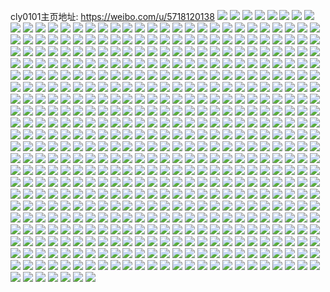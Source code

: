 cly0101主页地址: https://weibo.com/u/5718120138 
![](https://wx4.sinaimg.cn/mw2000/006eYEgagy1h94mu733w5j30u0140aho.jpg) 
![](https://wx4.sinaimg.cn/mw2000/006eYEgagy1h916efgdhvj30s813gjvx.jpg) 
![](https://wx4.sinaimg.cn/mw2000/006eYEgagy1h8rwpuzhozj30u0140q56.jpg) 
![](https://wx4.sinaimg.cn/mw2000/006eYEgagy1h8rx09y40ej30u0140ag1.jpg) 
![](https://wx4.sinaimg.cn/mw2000/006eYEgagy1h8ndwemo40j31400u0wn1.jpg) 
![](https://wx4.sinaimg.cn/mw2000/006eYEgagy1h8ihqin8haj30u0140tf2.jpg) 
![](https://wx4.sinaimg.cn/mw2000/006eYEgagy1h8fdyn6we0j30u014013m.jpg) 
![](https://wx4.sinaimg.cn/mw2000/006eYEgagy1h8fdynrhdvj30u0140afd.jpg) 
![](https://wx4.sinaimg.cn/mw2000/006eYEgagy1h8fdyoeglmj30u0140gtg.jpg) 
![](https://wx4.sinaimg.cn/mw2000/006eYEgagy1h8fdyoy5wbj31400u0dns.jpg) 
![](https://wx4.sinaimg.cn/mw2000/006eYEgagy1h8fdypgiqdj30u01400y4.jpg) 
![](https://wx4.sinaimg.cn/mw2000/006eYEgagy1h8fdym7bqoj30u0140gtw.jpg) 
![](https://wx4.sinaimg.cn/mw2000/006eYEgagy1h8d3n0cxncj31400u0tfz.jpg) 
![](https://wx4.sinaimg.cn/mw2000/006eYEgagy1h8d3n5jt92j30u00ypdlk.jpg) 
![](https://wx4.sinaimg.cn/mw2000/006eYEgagy1h8d3n7hgurj30u014079h.jpg) 
![](https://wx4.sinaimg.cn/mw2000/006eYEgagy1h8d3nb41edj31400u0akj.jpg) 
![](https://wx4.sinaimg.cn/mw2000/006eYEgagy1h8d3ne3psbj30u0140wof.jpg) 
![](https://wx4.sinaimg.cn/mw2000/006eYEgagy1h8d3nynfn8j31400u0wnd.jpg) 
![](https://wx4.sinaimg.cn/mw2000/006eYEgagy1h8bc64888uj30u01900x0.jpg) 
![](https://wx4.sinaimg.cn/mw2000/006eYEgagy1h8bc64tnk1j30u0140790.jpg) 
![](https://wx4.sinaimg.cn/mw2000/006eYEgagy1h8bc69mxtcj31400u0k2m.jpg) 
![](https://wx4.sinaimg.cn/mw2000/006eYEgagy1h8bc676dvzj30u014010v.jpg) 
![](https://wx4.sinaimg.cn/mw2000/006eYEgagy1h8bc6av9acj30u0140dpe.jpg) 
![](https://wx4.sinaimg.cn/mw2000/006eYEgagy1h8bc67vpvyj30u0140q6u.jpg) 
![](https://wx4.sinaimg.cn/mw2000/006eYEgagy1h8bc68gvwuj30u01400w4.jpg) 
![](https://wx4.sinaimg.cn/mw2000/006eYEgagy1h7va40u6wgj30u01sygur.jpg) 
![](https://wx4.sinaimg.cn/mw2000/006eYEgagy1h7va41pgyzj30u0140449.jpg) 
![](https://wx4.sinaimg.cn/mw2000/006eYEgagy1h7nn4bp98oj30u0140ap8.jpg) 
![](https://wx4.sinaimg.cn/mw2000/006eYEgagy1h7nn4euhfij30u0140n5e.jpg) 
![](https://wx4.sinaimg.cn/mw2000/006eYEgagy1h7nn4d49znj30u0140dns.jpg) 
![](https://wx4.sinaimg.cn/mw2000/006eYEgagy1h71h73ufvhj30u0140n6l.jpg) 
![](https://wx4.sinaimg.cn/mw2000/006eYEgagy1h6vxysx0epj30u0140aey.jpg) 
![](https://wx4.sinaimg.cn/mw2000/006eYEgagy1h6r9bwirrvj30u014045u.jpg) 
![](https://wx4.sinaimg.cn/mw2000/006eYEgagy1h6r9bvqoicj30u0140wg6.jpg) 
![](https://wx4.sinaimg.cn/mw2000/006eYEgagy1h6r9bxvlz7j30u01407aa.jpg) 
![](https://wx4.sinaimg.cn/mw2000/006eYEgagy1h6kes0f5pvj31400u0dm3.jpg) 
![](https://wx4.sinaimg.cn/mw2000/006eYEgagy1h6axbhkzu4j30u01cvter.jpg) 
![](https://wx4.sinaimg.cn/mw2000/006eYEgagy1h69xaut807j30u0140afu.jpg) 
![](https://wx4.sinaimg.cn/mw2000/006eYEgagy1h69xavoe9uj30u0140tf8.jpg) 
![](https://wx4.sinaimg.cn/mw2000/006eYEgagy1h69xbxf546j30u0140di6.jpg) 
![](https://wx4.sinaimg.cn/mw2000/006eYEgagy1h6549zprx0j30wi1yc7wh.jpg) 
![](https://wx4.sinaimg.cn/mw2000/006eYEgagy1h5xv4iq033j32c034010k.jpg) 
![](https://wx4.sinaimg.cn/mw2000/006eYEgagy1h5xv4o30cyj32c0340qbv.jpg) 
![](https://wx4.sinaimg.cn/mw2000/006eYEgagy1h5uyege30qj33402c0x6p.jpg) 
![](https://wx4.sinaimg.cn/mw2000/006eYEgagy1h5uyfn99tlj32c03401ky.jpg) 
![](https://wx4.sinaimg.cn/mw2000/006eYEgagy1h5pxrsuzibj30u01407da.jpg) 
![](https://wx4.sinaimg.cn/mw2000/006eYEgagy1h5pxrt9czbj31400u0qa0.jpg) 
![](https://wx4.sinaimg.cn/mw2000/006eYEgagy1h5pxrts26aj30u01407a1.jpg) 
![](https://wx4.sinaimg.cn/mw2000/006eYEgagy1h5pxry5u5ej31400u0q87.jpg) 
![](https://wx4.sinaimg.cn/mw2000/006eYEgagy1h5pxrvi0vrj31400u0wkp.jpg) 
![](https://wx4.sinaimg.cn/mw2000/006eYEgagy1h5c6nj1462j32c0340u0x.jpg) 
![](https://wx4.sinaimg.cn/mw2000/006eYEgagy1h577j1quv7j32732yckjm.jpg) 
![](https://wx4.sinaimg.cn/mw2000/006eYEgagy1h56orw9yzvj30u01hc79f.jpg) 
![](https://wx4.sinaimg.cn/mw2000/006eYEgagy1h4zbz7i99xj30u011i104.jpg) 
![](https://wx4.sinaimg.cn/mw2000/006eYEgagy1h4zbz7vgqkj30u011i42w.jpg) 
![](https://wx4.sinaimg.cn/mw2000/006eYEgagy1h4zbz89cc5j30u011idl1.jpg) 
![](https://wx4.sinaimg.cn/mw2000/006eYEgagy1h4zbz9jsysj31400u0ah6.jpg) 
![](https://wx4.sinaimg.cn/mw2000/006eYEgagy1h4zbza0lfcj30u01400yl.jpg) 
![](https://wx4.sinaimg.cn/mw2000/006eYEgagy1h4zbzai6exj31400u0k1w.jpg) 
![](https://wx4.sinaimg.cn/mw2000/006eYEgagy1h4zc1v3g72j30u01407ba.jpg) 
![](https://wx4.sinaimg.cn/mw2000/006eYEgagy1h4zbz91bqmj30u0140qau.jpg) 
![](https://wx4.sinaimg.cn/mw2000/006eYEgagy1h4zbzazk16j30u0140qbv.jpg) 
![](https://wx4.sinaimg.cn/mw2000/006eYEgagy1h4zbz6zpnbj30u01400yg.jpg) 
![](https://wx4.sinaimg.cn/mw2000/006eYEgagy1h4zbz8mpdtj31400u0agf.jpg) 
![](https://wx4.sinaimg.cn/mw2000/006eYEgagy1h4kfycdv6sj30u01400zp.jpg) 
![](https://wx4.sinaimg.cn/mw2000/006eYEgagy1h4kfydb5flj30u0140wm0.jpg) 
![](https://wx4.sinaimg.cn/mw2000/006eYEgagy1h4kfycryxhj30u0140dm8.jpg) 
![](https://wx4.sinaimg.cn/mw2000/006eYEgagy1h4kfybfnx5j30u0140gsx.jpg) 
![](https://wx4.sinaimg.cn/mw2000/006eYEgagy1h4kfybxo4hj30u0140gqf.jpg) 
![](https://wx4.sinaimg.cn/mw2000/006eYEgagy1h4kfyauol1j30u0140dnc.jpg) 
![](https://wx4.sinaimg.cn/mw2000/006eYEgagy1h4kfye87n6j30u0140n4i.jpg) 
![](https://wx4.sinaimg.cn/mw2000/006eYEgagy1h4kfzaqkqyj30u0140gs4.jpg) 
![](https://wx4.sinaimg.cn/mw2000/006eYEgagy1h4kfzb4eupj30u014043v.jpg) 
![](https://wx4.sinaimg.cn/mw2000/006eYEgagy1h4kfzbn9wuj30u0140dl1.jpg) 
![](https://wx4.sinaimg.cn/mw2000/006eYEgagy1h4a4t71t7aj32c03404qs.jpg) 
![](https://wx4.sinaimg.cn/mw2000/006eYEgagy1h4a4t8zw7qj32c0340u0x.jpg) 
![](https://wx4.sinaimg.cn/mw2000/006eYEgagy1h4a4tr4yhaj32c0340u0z.jpg) 
![](https://wx4.sinaimg.cn/mw2000/006eYEgagy1h3j93ieuz9j328q2sx1kx.jpg) 
![](https://wx4.sinaimg.cn/mw2000/006eYEgagy1h3j93zu1fgj32c0340x6q.jpg) 
![](https://wx4.sinaimg.cn/mw2000/006eYEgagy1h3j94sl5kkj32c0340hdu.jpg) 
![](https://wx4.sinaimg.cn/mw2000/006eYEgagy1h35g38pgfwj335s35shdx.jpg) 
![](https://wx4.sinaimg.cn/mw2000/006eYEgagy1h35g11wfttj32c0340x6q.jpg) 
![](https://wx4.sinaimg.cn/mw2000/006eYEgagy1h35g1p0olrj31o0280npe.jpg) 
![](https://wx4.sinaimg.cn/mw2000/006eYEgagy1h2a6g99c2sj32c03404qq.jpg) 
![](https://wx4.sinaimg.cn/mw2000/006eYEgagy1h2a6fs1odyj32c0340x6q.jpg) 
![](https://wx4.sinaimg.cn/mw2000/006eYEgagy1h295vk0darj32c03407wk.jpg) 
![](https://wx4.sinaimg.cn/mw2000/006eYEgagy1h295u6i7joj32c03407wm.jpg) 
![](https://wx4.sinaimg.cn/mw2000/006eYEgagy1h295usbz3wj32c033z1l0.jpg) 
![](https://wx4.sinaimg.cn/mw2000/006eYEgagy1h295w4kgt2j32c0340u0z.jpg) 
![](https://wx4.sinaimg.cn/mw2000/006eYEgagy1h20yvjx9r6j32c0340u0x.jpg) 
![](https://wx4.sinaimg.cn/mw2000/006eYEgagy1h1vaedebpfj31j42aou0x.jpg) 
![](https://wx4.sinaimg.cn/mw2000/006eYEgagy1h1vaeio3d5j31j42aohdt.jpg) 
![](https://wx4.sinaimg.cn/mw2000/006eYEgagy1h1vaetvw69j32c034fnpe.jpg) 
![](https://wx4.sinaimg.cn/mw2000/006eYEgagy1h1vaf2l9dnj32c0340x6p.jpg) 
![](https://wx4.sinaimg.cn/mw2000/006eYEgagy1h1spnrtz3zj311r0pgk6b.jpg) 
![](https://wx4.sinaimg.cn/mw2000/006eYEgagy1h1spntxl1kj30mi0owtka.jpg) 
![](https://wx4.sinaimg.cn/mw2000/006eYEgagy1h1spnvx7krj30mh0mhaif.jpg) 
![](https://wx4.sinaimg.cn/mw2000/006eYEgagy1h1pcq05lblj32c02c0x6p.jpg) 
![](https://wx4.sinaimg.cn/mw2000/006eYEgagy1h1jzcejydtj32c0340hdu.jpg) 
![](https://wx4.sinaimg.cn/mw2000/006eYEgagy1h1jzc9jfj9j33402c0npe.jpg) 
![](https://wx4.sinaimg.cn/mw2000/006eYEgagy1h1jzck8z1wj33402c0e82.jpg) 
![](https://wx4.sinaimg.cn/mw2000/006eYEgagy1h1iuib7yhuj32c03407wj.jpg) 
![](https://wx4.sinaimg.cn/mw2000/006eYEgagy1h1iuidbdsuj32c03401ky.jpg) 
![](https://wx4.sinaimg.cn/mw2000/006eYEgagy1h1iuif28hej32c0340qv5.jpg) 
![](https://wx4.sinaimg.cn/mw2000/006eYEgagy1h1iuihldg2j31j02ps7wh.jpg) 
![](https://wx4.sinaimg.cn/mw2000/006eYEgagy1h1fu8y2cxtj31o01o04qp.jpg) 
![](https://wx4.sinaimg.cn/mw2000/006eYEgagy1h1fu90t852j31o01o07wh.jpg) 
![](https://wx4.sinaimg.cn/mw2000/006eYEgagy1h1fu8pg7e5j31o0280e81.jpg) 
![](https://wx4.sinaimg.cn/mw2000/006eYEgagy1h1fu99dxxxj31o01o04qp.jpg) 
![](https://wx4.sinaimg.cn/mw2000/006eYEgagy1h1d1pnr5qyj31o01o0b29.jpg) 
![](https://wx4.sinaimg.cn/mw2000/006eYEgagy1h10t6enyzxj30qo0pzn0e.jpg) 
![](https://wx4.sinaimg.cn/mw2000/006eYEgagy1h0zy8yg8ooj323z23znpd.jpg) 
![](https://wx4.sinaimg.cn/mw2000/006eYEgagy1h0zy900909j31go1goh9q.jpg) 
![](https://wx4.sinaimg.cn/mw2000/006eYEgagy1h0zy8w6fsqj32732731ky.jpg) 
![](https://wx4.sinaimg.cn/mw2000/006eYEgagy1h0vo0o51g2j31dv1mpwuz.jpg) 
![](https://wx4.sinaimg.cn/mw2000/006eYEgagy1h0ohov1d8xj30z00ncwj7.jpg) 
![](https://wx4.sinaimg.cn/mw2000/006eYEgagy1h0ohozwe9oj33402c0qv5.jpg) 
![](https://wx4.sinaimg.cn/mw2000/006eYEgagy1h0ohovv3c3j30z00ncgpd.jpg) 
![](https://wx4.sinaimg.cn/mw2000/006eYEgagy1h0kr7ljju0j31400u00zx.jpg) 
![](https://wx4.sinaimg.cn/mw2000/006eYEgagy1h0ge77zar6j31400u0gto.jpg) 
![](https://wx4.sinaimg.cn/mw2000/006eYEgagy1h0ge78wl1tj30mi0u0djh.jpg) 
![](https://wx4.sinaimg.cn/mw2000/006eYEgagy1h0cvwbju6nj30rs0rs76c.jpg) 
![](https://wx4.sinaimg.cn/mw2000/006eYEgagy1h0cvwcc8i5j30u0140q93.jpg) 
![](https://wx4.sinaimg.cn/mw2000/006eYEgagy1h0cvwlw6k6j30u0140doc.jpg) 
![](https://wx4.sinaimg.cn/mw2000/006eYEgagy1h0cvwen23kj30u0140n1f.jpg) 
![](https://wx4.sinaimg.cn/mw2000/006eYEgagy1h0cvwg3a9sj30u0140qae.jpg) 
![](https://wx4.sinaimg.cn/mw2000/006eYEgagy1h0cvwh18ajj30u0140gta.jpg) 
![](https://wx4.sinaimg.cn/mw2000/006eYEgagy1h0cvwikyy1j30u014043z.jpg) 
![](https://wx4.sinaimg.cn/mw2000/006eYEgagy1h0cvwl3vp1j30rg0dt401.jpg) 
![](https://wx4.sinaimg.cn/mw2000/006eYEgagy1gzzf16b6pgj30u0141wiu.jpg) 
![](https://wx4.sinaimg.cn/mw2000/006eYEgagy1gzzf17bm61j30u011uq9c.jpg) 
![](https://wx4.sinaimg.cn/mw2000/006eYEgagy1gzzf188wjsj30u016qago.jpg) 
![](https://wx4.sinaimg.cn/mw2000/006eYEgagy1gzzf19ajlwj30u0140k10.jpg) 
![](https://wx4.sinaimg.cn/mw2000/006eYEgagy1gzz72blybaj30u0190jwx.jpg) 
![](https://wx4.sinaimg.cn/mw2000/006eYEgagy1gzt0y9eezej31900u0n48.jpg) 
![](https://wx4.sinaimg.cn/mw2000/006eYEgagy1gzt0y7c2idj30yr0u0gqp.jpg) 
![](https://wx4.sinaimg.cn/mw2000/006eYEgagy1gzt0y8q96dj31900u0gtj.jpg) 
![](https://wx4.sinaimg.cn/mw2000/006eYEgagy1gzt0y5zod0j30u01907e6.jpg) 
![](https://wx4.sinaimg.cn/mw2000/006eYEgagy1gzt0yggrwbj30u014cwpv.jpg) 
![](https://wx4.sinaimg.cn/mw2000/006eYEgagy1gzt0y6nek1j30u019046m.jpg) 
![](https://wx4.sinaimg.cn/mw2000/006eYEgagy1gzt0yb35dxj30u00u0djo.jpg) 
![](https://wx4.sinaimg.cn/mw2000/006eYEgagy1gzt0ybugx0j31790u07bn.jpg) 
![](https://wx4.sinaimg.cn/mw2000/006eYEgagy1gzt0yhjuprj30u01900w8.jpg) 
![](https://wx4.sinaimg.cn/mw2000/006eYEgagy1gzt0yek0qrj318q0u0gvf.jpg) 
![](https://wx4.sinaimg.cn/mw2000/006eYEgagy1gznh1cfacjj30u0140wlw.jpg) 
![](https://wx4.sinaimg.cn/mw2000/006eYEgagy1gzmol7af6rj30u01sy0xp.jpg) 
![](https://wx4.sinaimg.cn/mw2000/006eYEgagy1gzi3g2eufxj32c0340qv5.jpg) 
![](https://wx4.sinaimg.cn/mw2000/006eYEgagy1gzi3g17yubj32c0340u0y.jpg) 
![](https://wx4.sinaimg.cn/mw2000/006eYEgagy1gzfunr7tt1j32c0340kjm.jpg) 
![](https://wx4.sinaimg.cn/mw2000/006eYEgagy1gzfunv1no1j32c03401kz.jpg) 
![](https://wx4.sinaimg.cn/mw2000/006eYEgagy1gzen62yizgj33402c04qq.jpg) 
![](https://wx4.sinaimg.cn/mw2000/006eYEgagy1gzeffzekbhj31o0280npe.jpg) 
![](https://wx4.sinaimg.cn/mw2000/006eYEgagy1gzeffvqwt0j31o0280npe.jpg) 
![](https://wx4.sinaimg.cn/mw2000/006eYEgagy1gzefg972c3j32ah2avqv7.jpg) 
![](https://wx4.sinaimg.cn/mw2000/006eYEgagy1gzefg4rx1vj31o02807wj.jpg) 
![](https://wx4.sinaimg.cn/mw2000/006eYEgagy1gza14lf1xjj32c03401kx.jpg) 
![](https://wx4.sinaimg.cn/mw2000/006eYEgagy1gza14quzdnj32c0340b2b.jpg) 
![](https://wx4.sinaimg.cn/mw2000/006eYEgagy1gz7i16h451j30sg1hoh4k.jpg) 
![](https://wx4.sinaimg.cn/mw2000/006eYEgagy1gz7i11du1mj32c03404qq.jpg) 
![](https://wx4.sinaimg.cn/mw2000/006eYEgagy1gz7i18doa7j30wi1yc4fg.jpg) 
![](https://wx4.sinaimg.cn/mw2000/006eYEgagy1gz7i0z3okvj31kp21o4qq.jpg) 
![](https://wx4.sinaimg.cn/mw2000/006eYEgagy1gz7i18xawvj30wi17itja.jpg) 
![](https://wx4.sinaimg.cn/mw2000/006eYEgagy1gz7i1ctirzj322c33xu0y.jpg) 
![](https://wx4.sinaimg.cn/mw2000/006eYEgagy1gz7i1b2w2sj32c0340npd.jpg) 
![](https://wx4.sinaimg.cn/mw2000/006eYEgagy1gz7i15b7vaj32c0340b2a.jpg) 
![](https://wx4.sinaimg.cn/mw2000/006eYEgagy1gyou1grmr4j323u35sx6p.jpg) 
![](https://wx4.sinaimg.cn/mw2000/006eYEgagy1gyou0yj29cj32022o3hdu.jpg) 
![](https://wx4.sinaimg.cn/mw2000/006eYEgagy1gyou16ehioj322m340kjl.jpg) 
![](https://wx4.sinaimg.cn/mw2000/006eYEgagy1gyou1eapb4j334022mkjl.jpg) 
![](https://wx4.sinaimg.cn/mw2000/006eYEgagy1gyou1cjdg7j335s23u7wi.jpg) 
![](https://wx4.sinaimg.cn/mw2000/006eYEgagy1gyou13g6d0j335s23ux6p.jpg) 
![](https://wx4.sinaimg.cn/mw2000/006eYEgagy1gykb3fh8fzj30u014045x.jpg) 
![](https://wx4.sinaimg.cn/mw2000/006eYEgagy1gykb3gt372j30u0190qap.jpg) 
![](https://wx4.sinaimg.cn/mw2000/006eYEgagy1gykb3n6z2ej31400u0116.jpg) 
![](https://wx4.sinaimg.cn/mw2000/006eYEgagy1gykb3lem84j30u0140qau.jpg) 
![](https://wx4.sinaimg.cn/mw2000/006eYEgagy1gykb3m7inrj30u01400zz.jpg) 
![](https://wx4.sinaimg.cn/mw2000/006eYEgagy1gyfy5wl5frj33402c01ky.jpg) 
![](https://wx4.sinaimg.cn/mw2000/006eYEgagy1gy8u72pcblj30u0140qca.jpg) 
![](https://wx4.sinaimg.cn/mw2000/006eYEgagy1gy8u720gyfj31400u0gtr.jpg) 
![](https://wx4.sinaimg.cn/mw2000/006eYEgagy1gy8u73e03aj30u014046r.jpg) 
![](https://wx4.sinaimg.cn/mw2000/006eYEgagy1gy8u70o494j30u014015n.jpg) 
![](https://wx4.sinaimg.cn/mw2000/006eYEgagy1gy8u719w6mj30u0140gyo.jpg) 
![](https://wx4.sinaimg.cn/mw2000/006eYEgagy1gy8u6ykrc2j30u0140h0y.jpg) 
![](https://wx4.sinaimg.cn/mw2000/006eYEgagy1gy8u741gzlj30u00z5k56.jpg) 
![](https://wx4.sinaimg.cn/mw2000/006eYEgagy1gy6hfqbp67j30u0146wm6.jpg) 
![](https://wx4.sinaimg.cn/mw2000/006eYEgagy1gy6hfqrcxsj30u014043q.jpg) 
![](https://wx4.sinaimg.cn/mw2000/006eYEgagy1gy2xdrgiznj31400u0wk3.jpg) 
![](https://wx4.sinaimg.cn/mw2000/006eYEgagy1gy2xdrumyhj307j07i0sy.jpg) 
![](https://wx4.sinaimg.cn/mw2000/006eYEgagy1gxy566glpsj30u01syq6g.jpg) 
![](https://wx4.sinaimg.cn/mw2000/006eYEgagy1gxy1au36l2j30u00u010w.jpg) 
![](https://wx4.sinaimg.cn/mw2000/006eYEgagy1gxy1ateuzfj30u0140doo.jpg) 
![](https://wx4.sinaimg.cn/mw2000/006eYEgagy1gxy1asak8ij30u0140ti3.jpg) 
![](https://wx4.sinaimg.cn/mw2000/006eYEgagy1gxy1ar9a8mj30u0140gv1.jpg) 
![](https://wx4.sinaimg.cn/mw2000/006eYEgagy1gxwc4loid0j30u0140gsq.jpg) 
![](https://wx4.sinaimg.cn/mw2000/006eYEgagy1gxre2wao3ij30u014012m.jpg) 
![](https://wx4.sinaimg.cn/mw2000/006eYEgagy1gxre2vs237j30u0140138.jpg) 
![](https://wx4.sinaimg.cn/mw2000/006eYEgagy1gxqg0ohd4nj30u014046j.jpg) 
![](https://wx4.sinaimg.cn/mw2000/006eYEgagy1gxqg0pdnmrj30u0140gtp.jpg) 
![](https://wx4.sinaimg.cn/mw2000/006eYEgagy1gxqg0qstx7j30u0140n50.jpg) 
![](https://wx4.sinaimg.cn/mw2000/006eYEgagy1gxqg0t64pcj30u0140gs0.jpg) 
![](https://wx4.sinaimg.cn/mw2000/006eYEgagy1gxqg0ru04lj30u0140jzu.jpg) 
![](https://wx4.sinaimg.cn/mw2000/006eYEgagy1gxqg0sjuqnj30u014079y.jpg) 
![](https://wx4.sinaimg.cn/mw2000/006eYEgagy1gxlpr3alfij30s51qhajh.jpg) 
![](https://wx4.sinaimg.cn/mw2000/006eYEgagy1gxlpr2354fj31850u00xz.jpg) 
![](https://wx4.sinaimg.cn/mw2000/006eYEgagy1gxlpr3taivj30hs0hsdhw.jpg) 
![](https://wx4.sinaimg.cn/mw2000/006eYEgagy1gxgniecxlgj30u0140qc5.jpg) 
![](https://wx4.sinaimg.cn/mw2000/006eYEgagy1gxgnifg39wj30u0140k0x.jpg) 
![](https://wx4.sinaimg.cn/mw2000/006eYEgagy1gxb4ns3298j30u0140tir.jpg) 
![](https://wx4.sinaimg.cn/mw2000/006eYEgagy1gxb4nsk3zsj30u0140gur.jpg) 
![](https://wx4.sinaimg.cn/mw2000/006eYEgagy1gx6jyupzvpj30u0140qcn.jpg) 
![](https://wx4.sinaimg.cn/mw2000/006eYEgagy1gx6jyva56pj30u0140n49.jpg) 
![](https://wx4.sinaimg.cn/mw2000/006eYEgagy1gx6jzgti1tj30u01407dj.jpg) 
![](https://wx4.sinaimg.cn/mw2000/006eYEgagy1gx6jzfpts1j30u0140th5.jpg) 
![](https://wx4.sinaimg.cn/mw2000/006eYEgagy1gx6jysshjgj30o00nxgn8.jpg) 
![](https://wx4.sinaimg.cn/mw2000/006eYEgagy1gx6jywdo7pj30u0140tjj.jpg) 
![](https://wx4.sinaimg.cn/mw2000/006eYEgagy1gx6jyxmxyij30u014013q.jpg) 
![](https://wx4.sinaimg.cn/mw2000/006eYEgagy1gx6jyyeo3jj30rs1nk162.jpg) 
![](https://wx4.sinaimg.cn/mw2000/006eYEgagy1gx6jyvt3mnj30u0140wo6.jpg) 
![](https://wx4.sinaimg.cn/mw2000/006eYEgagy1gx6jyti2znj31400u0n8f.jpg) 
![](https://wx4.sinaimg.cn/mw2000/006eYEgagy1gx6jzga6gkj30u0140qfi.jpg) 
![](https://wx4.sinaimg.cn/mw2000/006eYEgagy1gx6jzho5n2j30u0140dph.jpg) 
![](https://wx4.sinaimg.cn/mw2000/006eYEgagy1gx6k1i9mcaj30wh0cqjsn.jpg) 
![](https://wx4.sinaimg.cn/mw2000/006eYEgagy1gx2397ss9ej30u0140aga.jpg) 
![](https://wx4.sinaimg.cn/mw2000/006eYEgagy1gx23974x9kj30u00xhdmd.jpg) 
![](https://wx4.sinaimg.cn/mw2000/006eYEgagy1gx23989500j30u0140gux.jpg) 
![](https://wx4.sinaimg.cn/mw2000/006eYEgagy1gx239ck27ej30u0140aj8.jpg) 
![](https://wx4.sinaimg.cn/mw2000/006eYEgagy1gx2399uwi9j31400u04ag.jpg) 
![](https://wx4.sinaimg.cn/mw2000/006eYEgagy1gx239bkhbdj30u01407i7.jpg) 
![](https://wx4.sinaimg.cn/mw2000/006eYEgagy1gx239afbocj30u0140qcc.jpg) 
![](https://wx4.sinaimg.cn/mw2000/006eYEgagy1gx2396kqxmj30wh0cqjsn.jpg) 
![](https://wx4.sinaimg.cn/mw2000/006eYEgagy1gx23995ovqj30u0140ale.jpg) 
![](https://wx4.sinaimg.cn/mw2000/006eYEgagy1gwyjgty4wzj30u0140tk1.jpg) 
![](https://wx4.sinaimg.cn/mw2000/006eYEgagy1gwyjgwaouaj30u0140n78.jpg) 
![](https://wx4.sinaimg.cn/mw2000/006eYEgagy1gwxjjfstpmj30u01najwj.jpg) 
![](https://wx4.sinaimg.cn/mw2000/006eYEgagy1gwxjjf7277j30u00u0dit.jpg) 
![](https://wx4.sinaimg.cn/mw2000/006eYEgagy1gwxjjemtbxj30l50l5whb.jpg) 
![](https://wx4.sinaimg.cn/mw2000/006eYEgagy1gwxjjgdz6gj30u00zwafc.jpg) 
![](https://wx4.sinaimg.cn/mw2000/006eYEgagy1gwxjjhmviuj30qo0qotba.jpg) 
![](https://wx4.sinaimg.cn/mw2000/006eYEgagy1gwxjjkb69ej30u00u0tc4.jpg) 
![](https://wx4.sinaimg.cn/mw2000/006eYEgagy1gwxjjilldzj30u00u0mzm.jpg) 
![](https://wx4.sinaimg.cn/mw2000/006eYEgagy1gwxjji1tgij30u00u0mzk.jpg) 
![](https://wx4.sinaimg.cn/mw2000/006eYEgagy1gwxjjl8qjcj30u00u00w9.jpg) 
![](https://wx4.sinaimg.cn/mw2000/006eYEgagy1gwxjjmb0k4j30u01hc7bo.jpg) 
![](https://wx4.sinaimg.cn/mw2000/006eYEgagy1gwxjjh2kgdj30u00u0acw.jpg) 
![](https://wx4.sinaimg.cn/mw2000/006eYEgagy1gwxjjmx37wj30u00u00w7.jpg) 
![](https://wx4.sinaimg.cn/mw2000/006eYEgagy1gwv150itavj30u00u00vz.jpg) 
![](https://wx4.sinaimg.cn/mw2000/006eYEgagy1gwv151e9mpj30u00u0n1j.jpg) 
![](https://wx4.sinaimg.cn/mw2000/006eYEgagy1gwv151ziu9j30u00u078d.jpg) 
![](https://wx4.sinaimg.cn/mw2000/006eYEgagy1gwv152ri0nj30u00va0vs.jpg) 
![](https://wx4.sinaimg.cn/mw2000/006eYEgagy1gwv153ekdhj30u00u0ju0.jpg) 
![](https://wx4.sinaimg.cn/mw2000/006eYEgagy1gwv16duscuj30u0140jtq.jpg) 
![](https://wx4.sinaimg.cn/mw2000/006eYEgagy1gwr4a1fq3hj30u012sq5w.jpg) 
![](https://wx4.sinaimg.cn/mw2000/006eYEgagy1gwoy2r46uxj30u0140wo7.jpg) 
![](https://wx4.sinaimg.cn/mw2000/006eYEgagy1gwoy2s39gdj30u014012i.jpg) 
![](https://wx4.sinaimg.cn/mw2000/006eYEgagy1gwoy2plkdoj30u00u0414.jpg) 
![](https://wx4.sinaimg.cn/mw2000/006eYEgagy1gwoy2qd37ej30u00u076u.jpg) 
![](https://wx4.sinaimg.cn/mw2000/006eYEgagy1gwnzg6eiacj31400u00yk.jpg) 
![](https://wx4.sinaimg.cn/mw2000/006eYEgagy1gwnzg8nugkj30n00po0us.jpg) 
![](https://wx4.sinaimg.cn/mw2000/006eYEgagy1gwnzg9ebzsj30u00u00vb.jpg) 
![](https://wx4.sinaimg.cn/mw2000/006eYEgagy1gwnzg7b0bsj31400u0aie.jpg) 
![](https://wx4.sinaimg.cn/mw2000/006eYEgagy1gwnzg83xl5j30n00p7tam.jpg) 
![](https://wx4.sinaimg.cn/mw2000/006eYEgagy1gwnzga2j2ej30u00u00vc.jpg) 
![](https://wx4.sinaimg.cn/mw2000/006eYEgagy1gwmm2sdpm0j30u01407am.jpg) 
![](https://wx4.sinaimg.cn/mw2000/006eYEgagy1gwmm2tsm08j30u0140n3l.jpg) 
![](https://wx4.sinaimg.cn/mw2000/006eYEgagy1gwmm2vcuy9j30u0140jyw.jpg) 
![](https://wx4.sinaimg.cn/mw2000/006eYEgagy1gwmm2wmsjpj30u0140aho.jpg) 
![](https://wx4.sinaimg.cn/mw2000/006eYEgagy1gwmm165rlmj30u0145dnz.jpg) 
![](https://wx4.sinaimg.cn/mw2000/006eYEgagy1gwmm171tlkj31hc0u0qdn.jpg) 
![](https://wx4.sinaimg.cn/mw2000/006eYEgagy1gwmmbyrg5aj30u0140jyo.jpg) 
![](https://wx4.sinaimg.cn/mw2000/006eYEgagy1gwmm121yd7j30u0140n1d.jpg) 
![](https://wx4.sinaimg.cn/mw2000/006eYEgagy1gwmm2xjj6hj30u0140wo7.jpg) 
![](https://wx4.sinaimg.cn/mw2000/006eYEgagy1gwfsq3fsbwj30u00u0ad0.jpg) 
![](https://wx4.sinaimg.cn/mw2000/006eYEgagy1gwfsq46w9rj30u00sywf9.jpg) 
![](https://wx4.sinaimg.cn/mw2000/006eYEgagy1gwfsq5dugij30u00u0tb8.jpg) 
![](https://wx4.sinaimg.cn/mw2000/006eYEgagy1gwfsq718hxj30u0188n0t.jpg) 
![](https://wx4.sinaimg.cn/mw2000/006eYEgagy1gwfsq9bcpjj30u00u0tfj.jpg) 
![](https://wx4.sinaimg.cn/mw2000/006eYEgagy1gwfsqazar6j30u00u0jwj.jpg) 
![](https://wx4.sinaimg.cn/mw2000/006eYEgagy1gwfsqcx4n6j30u00u042k.jpg) 
![](https://wx4.sinaimg.cn/mw2000/006eYEgagy1gwfsqevyuwj317w0u07ce.jpg) 
![](https://wx4.sinaimg.cn/mw2000/006eYEgagy1gwfsqghegkj30u00u041w.jpg) 
![](https://wx4.sinaimg.cn/mw2000/006eYEgagy1gwfsqhyn2fj30u00u0gqt.jpg) 
![](https://wx4.sinaimg.cn/mw2000/006eYEgagy1gwfsqihy7wj30c80b0t8p.jpg) 
![](https://wx4.sinaimg.cn/mw2000/006eYEgagy1gwfsqbj90mj30u012bjsk.jpg) 
![](https://wx4.sinaimg.cn/mw2000/006eYEgagy1gwc5neb0wbj30p80ildh7.jpg) 
![](https://wx4.sinaimg.cn/mw2000/006eYEgagy1gw2b1fsplnj30u0140gpk.jpg) 
![](https://wx4.sinaimg.cn/mw2000/006eYEgagy1gw2b1f87jgj30u0140te3.jpg) 
![](https://wx4.sinaimg.cn/mw2000/006eYEgagy1gw2b1gqsfgj30u00u0tem.jpg) 
![](https://wx4.sinaimg.cn/mw2000/006eYEgagy1gw2b1j1mdvj30u00u042k.jpg) 
![](https://wx4.sinaimg.cn/mw2000/006eYEgagy1gw2b1het5wj30u0140dmr.jpg) 
![](https://wx4.sinaimg.cn/mw2000/006eYEgagy1gw2b1ib2itj30u0140wn9.jpg) 
![](https://wx4.sinaimg.cn/mw2000/006eYEgagy1gw2b1bzpp2j30u019078x.jpg) 
![](https://wx4.sinaimg.cn/mw2000/006eYEgagy1gw2b1dlpiyj30u0140jzw.jpg) 
![](https://wx4.sinaimg.cn/mw2000/006eYEgagy1gw2b1cpo6gj30u011uach.jpg) 
![](https://wx4.sinaimg.cn/mw2000/006eYEgagy1gw2b1ecc7oj30u00u0dhq.jpg) 
![](https://wx4.sinaimg.cn/mw2000/006eYEgagy1gw2b1a22m2j30zp0u0wi3.jpg) 
![](https://wx4.sinaimg.cn/mw2000/006eYEgagy1gw2b1ayaetj30u00u00v6.jpg) 
![](https://wx4.sinaimg.cn/mw2000/006eYEgagy1gvx596dg27j30u01900xq.jpg) 
![](https://wx4.sinaimg.cn/mw2000/006eYEgagy1gvx59zw9yfj30u013bn02.jpg) 
![](https://wx4.sinaimg.cn/mw2000/006eYEgagy1gvx5980ikxj30u0140gr2.jpg) 
![](https://wx4.sinaimg.cn/mw2000/006eYEgagy1gvx59a4avzj315f0u0afw.jpg) 
![](https://wx4.sinaimg.cn/mw2000/006eYEgagy1gvx59bcr2hj30u00v6q6j.jpg) 
![](https://wx4.sinaimg.cn/mw2000/006eYEgagy1gvx59clbx0j31aq0u079t.jpg) 
![](https://wx4.sinaimg.cn/mw2000/006eYEgagy1gvx59flkjdj30u0140tjq.jpg) 
![](https://wx4.sinaimg.cn/mw2000/006eYEgagy1gvx5bcownaj30u01m7afm.jpg) 
![](https://wx4.sinaimg.cn/mw2000/006eYEgagy1gvx5bdeavbj30qy0qo0ud.jpg) 
![](https://wx4.sinaimg.cn/mw2000/006eYEgagy1gvw0cb0769j30js0ki3zs.jpg) 
![](https://wx4.sinaimg.cn/mw2000/006eYEgagy1gvrrronwczj30u01407fb.jpg) 
![](https://wx4.sinaimg.cn/mw2000/006eYEgagy1gvrrrpqvahj30u0140alf.jpg) 
![](https://wx4.sinaimg.cn/mw2000/006eYEgagy1gvrrrqjgutj30u0140gwy.jpg) 
![](https://wx4.sinaimg.cn/mw2000/006eYEgagy1gvrrrtzyg8j30u010ttdy.jpg) 
![](https://wx4.sinaimg.cn/mw2000/006eYEgagy1gvrrrukupoj30u00zyq6s.jpg) 
![](https://wx4.sinaimg.cn/mw2000/006eYEgagy1gvrrrrzqwcj30u013zqf5.jpg) 
![](https://wx4.sinaimg.cn/mw2000/006eYEgagy1gvrrs6hwa4j30u0140agy.jpg) 
![](https://wx4.sinaimg.cn/mw2000/006eYEgagy1gvrrryndtgj30u0140af4.jpg) 
![](https://wx4.sinaimg.cn/mw2000/006eYEgagy1gvrrrxr9agj31400u0dlm.jpg) 
![](https://wx4.sinaimg.cn/mw2000/006eYEgagy1gvrrs50qgsj30u0140whm.jpg) 
![](https://wx4.sinaimg.cn/mw2000/006eYEgagy1gvrrs2zablj30u0140tk4.jpg) 
![](https://wx4.sinaimg.cn/mw2000/006eYEgagy1gvrrs78bb4j31400u0tew.jpg) 
![](https://wx4.sinaimg.cn/mw2000/006eYEgagy1gvrrs3oizzj30u01t0q95.jpg) 
![](https://wx4.sinaimg.cn/mw2000/006eYEgagy1gvllnbip8cj60u00u0gp402.jpg) 
![](https://wx4.sinaimg.cn/mw2000/006eYEgagy1gvlln2y6edj60u01ikq7r02.jpg) 
![](https://wx4.sinaimg.cn/mw2000/006eYEgagy1gvlln470laj60u00u0dko02.jpg) 
![](https://wx4.sinaimg.cn/mw2000/006eYEgagy1gvlln51rrcj60u00u0n0w02.jpg) 
![](https://wx4.sinaimg.cn/mw2000/006eYEgagy1gvllne65qbj60u00u0gpq02.jpg) 
![](https://wx4.sinaimg.cn/mw2000/006eYEgagy1gvlln7fd1hj60u00u0q5n02.jpg) 
![](https://wx4.sinaimg.cn/mw2000/006eYEgagy1gvllnd8xdxj60u012en5e02.jpg) 
![](https://wx4.sinaimg.cn/mw2000/006eYEgagy1gvllnafoc1j60u00u0wii02.jpg) 
![](https://wx4.sinaimg.cn/mw2000/006eYEgagy1gvlln6apz1j60u00u0tex02.jpg) 
![](https://wx4.sinaimg.cn/mw2000/006eYEgagy1gvlln8d3dzj60u00u0tc402.jpg) 
![](https://wx4.sinaimg.cn/mw2000/006eYEgagy1gvlln9a5lcj60u00u0jum02.jpg) 
![](https://wx4.sinaimg.cn/mw2000/006eYEgagy1gvgct3wq9lj60tx19044502.jpg) 
![](https://wx4.sinaimg.cn/mw2000/006eYEgagy1gvgct22eobj60u0190di102.jpg) 
![](https://wx4.sinaimg.cn/mw2000/006eYEgagy1gvgct2wwdzj60u019046202.jpg) 
![](https://wx4.sinaimg.cn/mw2000/006eYEgagy1gvbowxx6knj61hc0u079602.jpg) 
![](https://wx4.sinaimg.cn/mw2000/006eYEgagy1gvbox2zz2kj60u00u0gt902.jpg) 
![](https://wx4.sinaimg.cn/mw2000/006eYEgagy1gvbowvbgmfj60u0134n3k02.jpg) 
![](https://wx4.sinaimg.cn/mw2000/006eYEgagy1gvbowwi8vej60u00u0ack02.jpg) 
![](https://wx4.sinaimg.cn/mw2000/006eYEgagy1gvbox1hy08j60u00u00x002.jpg) 
![](https://wx4.sinaimg.cn/mw2000/006eYEgagy1gvbowzq53zj60u00u0afd02.jpg) 
![](https://wx4.sinaimg.cn/mw2000/006eYEgagy1gvbowz3sx3j60u00u0tiz02.jpg) 
![](https://wx4.sinaimg.cn/mw2000/006eYEgagy1gvbox0htl0j60u00u07bj02.jpg) 
![](https://wx4.sinaimg.cn/mw2000/006eYEgagy1gvbox2d88fj60u00u0afv02.jpg) 
![](https://wx4.sinaimg.cn/mw2000/006eYEgagy1gv728uimewj60u00vn77602.jpg) 
![](https://wx4.sinaimg.cn/mw2000/006eYEgagy1gv729a8r4rj60u0140gt602.jpg) 
![](https://wx4.sinaimg.cn/mw2000/006eYEgagy1gv728xiojnj60u00wxacs02.jpg) 
![](https://wx4.sinaimg.cn/mw2000/006eYEgagy1gv729hgkunj60u0140dl602.jpg) 
![](https://wx4.sinaimg.cn/mw2000/006eYEgagy1gv7298eg93j61400u0jy002.jpg) 
![](https://wx4.sinaimg.cn/mw2000/006eYEgagy1gv729688v4j60u06du7wh02.jpg) 
![](https://wx4.sinaimg.cn/mw2000/006eYEgagy1gv728wh5ddj616r0u0jwi02.jpg) 
![](https://wx4.sinaimg.cn/mw2000/006eYEgagy1gv7297ds83j60u024ddtr02.jpg) 
![](https://wx4.sinaimg.cn/mw2000/006eYEgagy1gv7293m0a2j60s034018e02.jpg) 
![](https://wx4.sinaimg.cn/mw2000/006eYEgagy1gv728zfdjsj60u00u078902.jpg) 
![](https://wx4.sinaimg.cn/mw2000/006eYEgagy1gv7292udbsj60u03eidrj02.jpg) 
![](https://wx4.sinaimg.cn/mw2000/006eYEgagy1gv728vcqabj61850u0gra02.jpg) 
![](https://wx4.sinaimg.cn/mw2000/006eYEgagy1gv728tnjlij60u00u0n0702.jpg) 
![](https://wx4.sinaimg.cn/mw2000/006eYEgagy1guqx6wsl1wj60u014045z02.jpg) 
![](https://wx4.sinaimg.cn/mw2000/006eYEgagy1guqx6ucz8vj60u00yoq6z02.jpg) 
![](https://wx4.sinaimg.cn/mw2000/006eYEgagy1guqx6xjgnjj60u0190jt802.jpg) 
![](https://wx4.sinaimg.cn/mw2000/006eYEgagy1guqx6sw5wfj60u013o77802.jpg) 
![](https://wx4.sinaimg.cn/mw2000/006eYEgagy1guoktliwz4j60u0140whx02.jpg) 
![](https://wx4.sinaimg.cn/mw2000/006eYEgagy1guoktkue74j60u014042f02.jpg) 
![](https://wx4.sinaimg.cn/mw2000/006eYEgagy1guoktmpueoj60u0140gp702.jpg) 
![](https://wx4.sinaimg.cn/mw2000/006eYEgagy1guokto8en3j60ok0q877d02.jpg) 
![](https://wx4.sinaimg.cn/mw2000/006eYEgagy1guoktz3pw6j61400u013002.jpg) 
![](https://wx4.sinaimg.cn/mw2000/006eYEgagy1guoktgy57hj60u0140wip02.jpg) 
![](https://wx4.sinaimg.cn/mw2000/006eYEgagy1guokv4tp1tj61400u00xd02.jpg) 
![](https://wx4.sinaimg.cn/mw2000/006eYEgagy1guoktsjxn3j60u0140n5o02.jpg) 
![](https://wx4.sinaimg.cn/mw2000/006eYEgagy1guoktveyc0j60u01400yv02.jpg) 
![](https://wx4.sinaimg.cn/mw2000/006eYEgagy1guokv01rvlj61400u0tar02.jpg) 
![](https://wx4.sinaimg.cn/mw2000/006eYEgagy1guoku04ou0j60u0140zq302.jpg) 
![](https://wx4.sinaimg.cn/mw2000/006eYEgagy1guoku0tubbj60u00u0whe02.jpg) 
![](https://wx4.sinaimg.cn/mw2000/006eYEgagy1guokv0x5bwj60u00u0gpr02.jpg) 
![](https://wx4.sinaimg.cn/mw2000/006eYEgagy1guokv3othrj60u00u0goa02.jpg) 
![](https://wx4.sinaimg.cn/mw2000/006eYEgagy1gul5tcfl4bj60u01400xt02.jpg) 
![](https://wx4.sinaimg.cn/mw2000/006eYEgagy1gudln40kj2j60u02d0qb502.jpg) 
![](https://wx4.sinaimg.cn/mw2000/006eYEgagy1gudln34cuhj60u0280wne02.jpg) 
![](https://wx4.sinaimg.cn/mw2000/006eYEgagy1gudln4vh1vj61400u0dly02.jpg) 
![](https://wx4.sinaimg.cn/mw2000/006eYEgagy1gudloip0hwj60u014079q02.jpg) 
![](https://wx4.sinaimg.cn/mw2000/006eYEgagy1gtpyxha1enj62402tcnpe02.jpg) 
![](https://wx4.sinaimg.cn/mw2000/006eYEgagy1gtpyxkgs98j616o1ebdxn02.jpg) 
![](https://wx4.sinaimg.cn/mw2000/006eYEgagy1gtpyzjdjnuj61o02804o302.jpg) 
![](https://wx4.sinaimg.cn/mw2000/006eYEgagy1gtpyxnhielj62402tcnpe02.jpg) 
![](https://wx4.sinaimg.cn/mw2000/006eYEgagy1gtpyxbqs65j61o0280ax102.jpg) 
![](https://wx4.sinaimg.cn/mw2000/006eYEgagy1gtpyxjl4kfj62402tw1ky02.jpg) 
![](https://wx4.sinaimg.cn/mw2000/006eYEgagy1gtpyxdc58gj61o02804ow02.jpg) 
![](https://wx4.sinaimg.cn/mw2000/006eYEgagy1gtpyxlrmvsj61o0280qto02.jpg) 
![](https://wx4.sinaimg.cn/mw2000/006eYEgagy1gtpyzv8uwvj61o02801ke02.jpg) 
![](https://wx4.sinaimg.cn/mw2000/006eYEgagy1gtnfnvmwoqj62c0340u0x02.jpg) 
![](https://wx4.sinaimg.cn/mw2000/006eYEgagy1gswgxmrjf4j31o0280npd.jpg) 
![](https://wx4.sinaimg.cn/mw2000/006eYEgagy1gsur2o5908j31qo1qoqor.jpg) 
![](https://wx4.sinaimg.cn/mw2000/006eYEgagy1gsur2pw0nnj32402tchdu.jpg) 
![](https://wx4.sinaimg.cn/mw2000/006eYEgagy1gsur2qfk07j31400u0jyu.jpg) 
![](https://wx4.sinaimg.cn/mw2000/006eYEgagy1gsur2r8ivqj31qo1qo7si.jpg) 
![](https://wx4.sinaimg.cn/mw2000/006eYEgagy1gsur2rl19gj305i04rt8k.jpg) 
![](https://wx4.sinaimg.cn/mw2000/006eYEgagy1gsur2slw3fj31qo1qo7wh.jpg) 
![](https://wx4.sinaimg.cn/mw2000/006eYEgagy1gsur2ubysqj32402407wi.jpg) 
![](https://wx4.sinaimg.cn/mw2000/006eYEgagy1gsur2vabezj32tc2404qp.jpg) 
![](https://wx4.sinaimg.cn/mw2000/006eYEgagy1gsur2weem0j31qo1qokbe.jpg) 
![](https://wx4.sinaimg.cn/mw2000/006eYEgaly1gsojsc3jq8j30u0146jyz.jpg) 
![](https://wx4.sinaimg.cn/mw2000/006eYEgaly1gsojsac8m5j30u01400zd.jpg) 
![](https://wx4.sinaimg.cn/mw2000/006eYEgaly1gsojsd6quqj30u0146wn3.jpg) 
![](https://wx4.sinaimg.cn/mw2000/006eYEgaly1gsojs5bt4dj30u00u00yi.jpg) 
![](https://wx4.sinaimg.cn/mw2000/006eYEgaly1gsojsb6qzbj30u013ggtc.jpg) 
![](https://wx4.sinaimg.cn/mw2000/006eYEgaly1gsojs6zbbvj30v50u0adn.jpg) 
![](https://wx4.sinaimg.cn/mw2000/006eYEgaly1gsojs6aktdj30u0143k10.jpg) 
![](https://wx4.sinaimg.cn/mw2000/006eYEgaly1gsojs7o90gj30w50u0tbv.jpg) 
![](https://wx4.sinaimg.cn/mw2000/006eYEgaly1gsojs9is6cj60u013hjyg02.jpg) 
![](https://wx4.sinaimg.cn/mw2000/006eYEgaly1gsoirr55fmj30u00u0jtw.jpg) 
![](https://wx4.sinaimg.cn/mw2000/006eYEgaly1gsoirsa9f5j30u0140gox.jpg) 
![](https://wx4.sinaimg.cn/mw2000/006eYEgaly1gsoiru0b5lj30u016sjut.jpg) 
![](https://wx4.sinaimg.cn/mw2000/006eYEgagy1gryfcfr3clj30u0140n30.jpg) 
![](https://wx4.sinaimg.cn/mw2000/006eYEgagy1gryfcgx4gqj30u01400zy.jpg) 
![](https://wx4.sinaimg.cn/mw2000/006eYEgagy1gryfcjk4kbj30u00u0tbo.jpg) 
![](https://wx4.sinaimg.cn/mw2000/006eYEgagy1gryfchp7zcj60u0140dmq02.jpg) 
![](https://wx4.sinaimg.cn/mw2000/006eYEgagy1gryfciop6yj30u0140n2e.jpg) 
![](https://wx4.sinaimg.cn/mw2000/006eYEgagy1gryfcf3pafj60u0140ah902.jpg) 
![](https://wx4.sinaimg.cn/mw2000/006eYEgagy1grncf6rdjpj30ck0cpt94.jpg) 
![](https://wx4.sinaimg.cn/mw2000/006eYEgagy1gr7mqqa8uoj30u0140ti5.jpg) 
![](https://wx4.sinaimg.cn/mw2000/006eYEgagy1gr7mqrw492j30u0140do4.jpg) 
![](https://wx4.sinaimg.cn/mw2000/006eYEgagy1gr7mqt9l02j31400u0n6e.jpg) 
![](https://wx4.sinaimg.cn/mw2000/006eYEgagy1gr7mqutjufj30u0140jxm.jpg) 
![](https://wx4.sinaimg.cn/mw2000/006eYEgagy1gr7mqw9pi8j30u0147tff.jpg) 
![](https://wx4.sinaimg.cn/mw2000/006eYEgagy1gr7mqxc0j9j30u0140dk0.jpg) 
![](https://wx4.sinaimg.cn/mw2000/006eYEgagy1gr7mqzzcqoj30u0140q6l.jpg) 
![](https://wx4.sinaimg.cn/mw2000/006eYEgagy1gr7mr995jyj30u0140dll.jpg) 
![](https://wx4.sinaimg.cn/mw2000/006eYEgagy1gr7mqyxioxj30u00u0whz.jpg) 
![](https://wx4.sinaimg.cn/mw2000/006eYEgagy1gr7mqy3vm3j30u00u0jtx.jpg) 
![](https://wx4.sinaimg.cn/mw2000/006eYEgagy1gr7mr10upqj30u0140435.jpg) 
![](https://wx4.sinaimg.cn/mw2000/006eYEgagy1gr7mr1ytuzj31400u0424.jpg) 
![](https://wx4.sinaimg.cn/mw2000/006eYEgagy1gr7mr39yz6j30u0140afo.jpg) 
![](https://wx4.sinaimg.cn/mw2000/006eYEgagy1gr7mr4a3d1j30u00ymjuf.jpg) 
![](https://wx4.sinaimg.cn/mw2000/006eYEgagy1gr7mr5hi1lj30u0140q7n.jpg) 
![](https://wx4.sinaimg.cn/mw2000/006eYEgagy1gr7mr6icbpj30u00u0jud.jpg) 
![](https://wx4.sinaimg.cn/mw2000/006eYEgagy1gr7mr79yvmj30u00u0adq.jpg) 
![](https://wx4.sinaimg.cn/mw2000/006eYEgagy1gr7mr7wp7kj30u00u00vj.jpg) 
![](https://wx4.sinaimg.cn/mw2000/006eYEgagy1gr4azsujz9j30u0140gp7.jpg) 
![](https://wx4.sinaimg.cn/mw2000/006eYEgagy1gqw5j6zwdvj30u01t0wh8.jpg) 
![](https://wx4.sinaimg.cn/mw2000/006eYEgagy1gqs9vatyjtj30u0178tfr.jpg) 
![](https://wx4.sinaimg.cn/mw2000/006eYEgagy1gqs9w43zf3j30u00u0tcp.jpg) 
![](https://wx4.sinaimg.cn/mw2000/006eYEgagy1gqs9vc0liuj30zk0nnjvd.jpg) 
![](https://wx4.sinaimg.cn/mw2000/006eYEgagy1gqs9vdw85mj30u01t0n28.jpg) 
![](https://wx4.sinaimg.cn/mw2000/006eYEgagy1gqs9vcunpfj31hc0u0n8u.jpg) 
![](https://wx4.sinaimg.cn/mw2000/006eYEgagy1gqs9vd9uhvj30u00jgtam.jpg) 
![](https://wx4.sinaimg.cn/mw2000/006eYEgagy1gqpue5pf0nj30u00n30ut.jpg) 
![](https://wx4.sinaimg.cn/mw2000/006eYEgagy1gqo6m1346sj30va0r4q7j.jpg) 
![](https://wx4.sinaimg.cn/mw2000/006eYEgagy1gqjl2oyydnj30u0140dkz.jpg) 
![](https://wx4.sinaimg.cn/mw2000/006eYEgagy1gqjl2pqojzj30u0140afb.jpg) 
![](https://wx4.sinaimg.cn/mw2000/006eYEgagy1gqjl2sxv3yj30u00u0wju.jpg) 
![](https://wx4.sinaimg.cn/mw2000/006eYEgagy1gqjl2s7muoj30u00u0gp8.jpg) 
![](https://wx4.sinaimg.cn/mw2000/006eYEgagy1gqjl2qpuiej30u00u0n1d.jpg) 
![](https://wx4.sinaimg.cn/mw2000/006eYEgagy1gqjl2uc3huj30u00u0ae1.jpg) 
![](https://wx4.sinaimg.cn/mw2000/006eYEgagy1gqclg6hw9cj30u00u042l.jpg) 
![](https://wx4.sinaimg.cn/mw2000/006eYEgagy1gqclg79xmjj30u00u0q4o.jpg) 
![](https://wx4.sinaimg.cn/mw2000/006eYEgagy1gqclg7y846j30u00u0jut.jpg) 
![](https://wx4.sinaimg.cn/mw2000/006eYEgagy1gqclg916puj30u019u43e.jpg) 
![](https://wx4.sinaimg.cn/mw2000/006eYEgagy1gqclgk3q80j30u01t0gqo.jpg) 
![](https://wx4.sinaimg.cn/mw2000/006eYEgagy1gqclhq7z0vj30u00urju9.jpg) 
![](https://wx4.sinaimg.cn/mw2000/006eYEgagy1gq4imzikguj30u00u0n1t.jpg) 
![](https://wx4.sinaimg.cn/mw2000/006eYEgagy1gq4imyukh2j30u00u0q54.jpg) 
![](https://wx4.sinaimg.cn/mw2000/006eYEgagy1gq4in1rxkzj30u00u077a.jpg) 
![](https://wx4.sinaimg.cn/mw2000/006eYEgagy1gq4im1jeqij30u01a7441.jpg) 
![](https://wx4.sinaimg.cn/mw2000/006eYEgagy1gq4in08fljj30u00u0goc.jpg) 
![](https://wx4.sinaimg.cn/mw2000/006eYEgagy1gq4im2c0jzj30u01a70y9.jpg) 
![](https://wx4.sinaimg.cn/mw2000/006eYEgagy1gq4im3sfcbj30u0140tdn.jpg) 
![](https://wx4.sinaimg.cn/mw2000/006eYEgagy1gq4im4r27uj30u014046o.jpg) 
![](https://wx4.sinaimg.cn/mw2000/006eYEgagy1gq4im318waj30u013fn1f.jpg) 
![](https://wx4.sinaimg.cn/mw2000/006eYEgagy1gq4im0sezpj30u01407cq.jpg) 
![](https://wx4.sinaimg.cn/mw2000/006eYEgagy1gq4ilzv1hsj30rs16awje.jpg) 
![](https://wx4.sinaimg.cn/mw2000/006eYEgagy1gq4do511dqj31400u0mzz.jpg) 
![](https://wx4.sinaimg.cn/mw2000/006eYEgagy1gq4do5ibc6j31400u075u.jpg) 
![](https://wx4.sinaimg.cn/mw2000/006eYEgagy1gq4do6hs77j30u0140wh1.jpg) 
![](https://wx4.sinaimg.cn/mw2000/006eYEgagy1gq4do7ce5xj31400u00um.jpg) 
![](https://wx4.sinaimg.cn/mw2000/006eYEgagy1gq4do83s12j31400u0ju6.jpg) 
![](https://wx4.sinaimg.cn/mw2000/006eYEgagy1gq4do9n3hxj30u0140wha.jpg) 
![](https://wx4.sinaimg.cn/mw2000/006eYEgagy1gpi10js8lvj30u01t0dkr.jpg) 
![](https://wx4.sinaimg.cn/mw2000/006eYEgagy1gpa4ih5f84j30u00hr3zy.jpg) 
![](https://wx4.sinaimg.cn/mw2000/006eYEgagy1gp934dmkavj30j60j6gs6.jpg) 
![](https://wx4.sinaimg.cn/mw2000/006eYEgagy1gp8z5ob9c5j3240240x6p.jpg) 
![](https://wx4.sinaimg.cn/mw2000/006eYEgagy1gp8z5tl06tj31oh2iq1l0.jpg) 
![](https://wx4.sinaimg.cn/mw2000/006eYEgagy1gp8z5yd1c6j32402401ky.jpg) 
![](https://wx4.sinaimg.cn/mw2000/006eYEgagy1gp8zc3s6xij30u0140dkq.jpg) 
![](https://wx4.sinaimg.cn/mw2000/006eYEgagy1gp8zaqy8ekj32by3404qu.jpg) 
![](https://wx4.sinaimg.cn/mw2000/006eYEgagy1gp8z6bz0oqj31w02io4qt.jpg) 
![](https://wx4.sinaimg.cn/mw2000/006eYEgagy1gp8z6oyj75j30rs6y0b2e.jpg) 
![](https://wx4.sinaimg.cn/mw2000/006eYEgagy1gp8z7e8942j30u00u0dlf.jpg) 
![](https://wx4.sinaimg.cn/mw2000/006eYEgagy1gp8z6ikz7zj30rs5gg7wk.jpg) 
![](https://wx4.sinaimg.cn/mw2000/006eYEgaly1gp17n6v9e9j30j60ian17.jpg) 
![](https://wx4.sinaimg.cn/mw2000/006eYEgaly1gozyq0f5kcj30qo0r3jvn.jpg) 
![](https://wx4.sinaimg.cn/mw2000/006eYEgaly1gozyrp3be2j32io1oghdu.jpg) 
![](https://wx4.sinaimg.cn/mw2000/006eYEgaly1gozyrrfcfsj31qo1qo1kx.jpg) 
![](https://wx4.sinaimg.cn/mw2000/006eYEgaly1gozyrs0sz5j30u00u1jwm.jpg) 
![](https://wx4.sinaimg.cn/mw2000/006eYEgaly1goypjrlzudj31qo1qox6p.jpg) 
![](https://wx4.sinaimg.cn/mw2000/006eYEgaly1goypjtr0dbj31g61k61jl.jpg) 
![](https://wx4.sinaimg.cn/mw2000/006eYEgaly1goypjy39yxj31oh2iqqv7.jpg) 
![](https://wx4.sinaimg.cn/mw2000/006eYEgaly1goypk2p88pj32c02c0npd.jpg) 
![](https://wx4.sinaimg.cn/mw2000/006eYEgaly1goypk51ptzj322i22ihdt.jpg) 
![](https://wx4.sinaimg.cn/mw2000/006eYEgaly1goypk8wumsj32io1w04qr.jpg) 
![](https://wx4.sinaimg.cn/mw2000/006eYEgaly1goypk0jtunj32402404qq.jpg) 
![](https://wx4.sinaimg.cn/mw2000/006eYEgaly1goypkchm2fj3240240npd.jpg) 
![](https://wx4.sinaimg.cn/mw2000/006eYEgaly1goypkdrefcj31qo1qo4n8.jpg) 
![](https://wx4.sinaimg.cn/mw2000/006eYEgaly1gorudvb7m3j30u00u041d.jpg) 
![](https://wx4.sinaimg.cn/mw2000/006eYEgaly1gonakrkma7j30u00u0mzx.jpg) 
![](https://wx4.sinaimg.cn/mw2000/006eYEgaly1gonakr2zm5j32402404qp.jpg) 
![](https://wx4.sinaimg.cn/mw2000/006eYEgaly1gonako2dqaj30u01h97ta.jpg) 
![](https://wx4.sinaimg.cn/mw2000/006eYEgaly1gonakpkbitj31qo1lib29.jpg) 
![](https://wx4.sinaimg.cn/mw2000/006eYEgaly1gom4c32hx9j30u0180gsa.jpg) 
![](https://wx4.sinaimg.cn/mw2000/006eYEgaly1go2iayslrej32bk1qo1kx.jpg) 
![](https://wx4.sinaimg.cn/mw2000/006eYEgaly1go2iay4fiqj31w01w0b2c.jpg) 
![](https://wx4.sinaimg.cn/mw2000/006eYEgaly1go2iazf0qtj32bk1qokjl.jpg) 
![](https://wx4.sinaimg.cn/mw2000/006eYEgaly1gnjyfp4bxzj31w22iq4qp.jpg) 
![](https://wx4.sinaimg.cn/mw2000/006eYEgaly1gnjyfpkqxvj30j60hwn00.jpg) 
![](https://wx4.sinaimg.cn/mw2000/006eYEgaly1gnjyfq8l0zj31jk2bcu0x.jpg) 
![](https://wx4.sinaimg.cn/mw2000/006eYEgaly1gnhjihht8ij3240240hdu.jpg) 
![](https://wx4.sinaimg.cn/mw2000/006eYEgaly1gn87cc0ltcj30qy0pf40r.jpg) 
![](https://wx4.sinaimg.cn/mw2000/006eYEgaly1gmzt512vwpj31t00u0aq6.jpg) 
![](https://wx4.sinaimg.cn/mw2000/006eYEgaly1gmwvopn6hcj30u01t0dwc.jpg) 
![](https://wx4.sinaimg.cn/mw2000/006eYEgaly1gmwvorkh0zj31qo1qokf5.jpg) 
![](https://wx4.sinaimg.cn/mw2000/006eYEgaly1gmwvoq4r3mj30u01t04a1.jpg) 
![](https://wx4.sinaimg.cn/mw2000/006eYEgaly1gmwvoqyjokj32io1ki4qp.jpg) 
![](https://wx4.sinaimg.cn/mw2000/006eYEgaly1gmwvox5oy0j30xy180q8f.jpg) 
![](https://wx4.sinaimg.cn/mw2000/006eYEgaly1gmwvoyl1z8j32io1w0x6q.jpg) 
![](https://wx4.sinaimg.cn/mw2000/006eYEgaly1gmwvotvvazj32io1w0kjo.jpg) 
![](https://wx4.sinaimg.cn/mw2000/006eYEgaly1gmwvorzecij31qo1qotpp.jpg) 
![](https://wx4.sinaimg.cn/mw2000/006eYEgaly1gmwvowo2fpj31w02iob2d.jpg) 
![](https://wx4.sinaimg.cn/mw2000/006eYEgaly1gmoq4c8zbmj30ke0u0q7j.jpg) 
![](https://wx4.sinaimg.cn/mw2000/006eYEgaly1gmonm7shpij30j10u0gpf.jpg) 
![](https://wx4.sinaimg.cn/mw2000/006eYEgaly1gmmayg2swpj31w01w04qr.jpg) 
![](https://wx4.sinaimg.cn/mw2000/006eYEgaly1gmmayla1cdj3240240npd.jpg) 
![](https://wx4.sinaimg.cn/mw2000/006eYEgaly1gmmayj9052j31w02ionpe.jpg) 
![](https://wx4.sinaimg.cn/mw2000/006eYEgaly1gmmayt0pspj32402tcqvb.jpg) 
![](https://wx4.sinaimg.cn/mw2000/006eYEgaly1gmmayzvh1uj32402tckjm.jpg) 
![](https://wx4.sinaimg.cn/mw2000/006eYEgaly1gmmaywofxqj32402tc4qr.jpg) 
![](https://wx4.sinaimg.cn/mw2000/006eYEgaly1gmio6bwdxej314c0u00yd.jpg) 
![](https://wx4.sinaimg.cn/mw2000/006eYEgaly1gmio6cmbb9j31t00u0k54.jpg) 
![](https://wx4.sinaimg.cn/mw2000/006eYEgaly1gm9tkusk8qj32tc240hdt.jpg) 
![](https://wx4.sinaimg.cn/mw2000/006eYEgaly1glryd81kswj31560xnn8f.jpg) 
![](https://wx4.sinaimg.cn/mw2000/006eYEgaly1glr8boqfdpj32402tcqv5.jpg) 
![](https://wx4.sinaimg.cn/mw2000/006eYEgaly1glr8bqwmnrj32kn240kjl.jpg) 
![](https://wx4.sinaimg.cn/mw2000/006eYEgaly1glr8bsctn6j31w01w07wh.jpg) 
![](https://wx4.sinaimg.cn/mw2000/006eYEgaly1glr8bu7yxtj31w01w04qp.jpg) 
